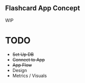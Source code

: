 ## Flashcard App Concept ##

WIP

# TODO #
 - ~~Set Up DB~~
 - ~~Connect to App~~
 - ~~App Flow~~
 - Design
 - Metrics / Visuals
